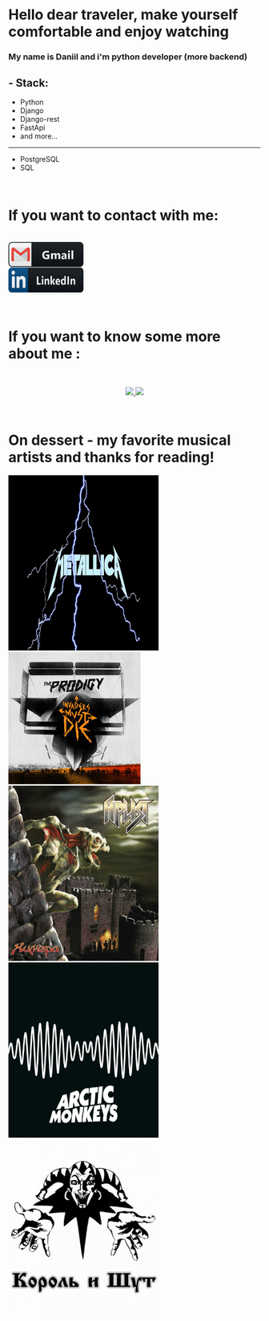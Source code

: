 <h1>Hello dear traveler, make yourself comfortable and enjoy watching </h1>

### My name is Daniil and i'm python developer (more backend)

## - Stack:
- Python
- Django
- Django-rest
- FastApi
- and more...
--------------
- PostgreSQL
- SQL

</br>


# If you want to contact with me:

<p>
 </br>
<a href="mailto:vasilyev.daniil.o@gmail.com">
 <img align="left" alt="Gmail" width="150" height="50" src="https://github.com/VDaniilO/PresentPage/blob/main/picture/gmail%403x.png" />
</a>
</br>
</br>
</br>
<a href="https://linkedin.com/in/antfilatov">
  <img align="left" alt="Linkedin" width="150" height="50" src="https://github.com/VDaniilO/PresentPage/blob/main/picture/linkedin%403x.png" />
</a>
 </p>
 
</br>
</br>
</br>
</br>

# If you want to know some more about me :

</br>

<p align="center" >  
  <a href="https://github.com/anuraghazra/github-readme-stats"> 
<img  src="https://github-readme-stats.vercel.app/api?username=VDaniilO&show_icons=true&theme=dracula"/ width="420">
  </a>
    <a href="https://github.com/anuraghazra/github-readme-stats"> 
<img  src="https://github-readme-stats.vercel.app/api/top-langs/?username=VDaniilO&layout=compact"/ width="420">
  </a>
  </p>

</br> 

# On dessert - my favorite musical artists and thanks for reading!

<img src="https://github.com/VDaniilO/PresentPage/blob/main/picture/album-art-cover-heavy-wallpaper-preview.jpeg" alt="Metallica" height="350" width="300"/>

<img src="https://github.com/VDaniilO/PresentPage/blob/main/picture/264x264.jpeg" alt="Prodigy" height="264" width="264"/>

<img src="https://github.com/VDaniilO/PresentPage/blob/main/picture/Aria-Chimera.jpeg" alt="Aria" height="350" width="300"/>

<img src="https://github.com/VDaniilO/PresentPage/blob/main/picture/71-Y-3usHkL._AC_SL1500_.jpeg" alt="Arctic monkyes" height="350" width="300"/>

<img src="https://github.com/VDaniilO/PresentPage/blob/main/picture/12094481629914368.png" alt="Korol and shut" height="350" width="300"/>

